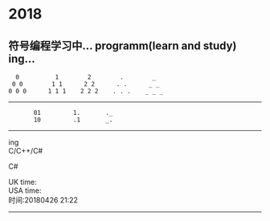 # 2018

符号编程学习中...
programm(learn and study) ing...
---------------------------------------

      0          1        2        .        _
     0 0        1 1      2 2      . .      _ _
    0 0 0      1 1 1    2 2 2    . . .    _ _ _
 
---------------------------------------        
           
           01         1.       ._
           10         .1       _.

---------------------------------------








ing </Br>
C/C++/C#</Br>

C#</Br>


UK time:                       </Br>
USA time:                      </Br>
时间:20180426 21:22             </Br>


---------------------------------------
